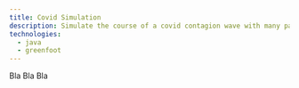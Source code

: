 ```yaml
---
title: Covid Simulation
description: Simulate the course of a covid contagion wave with many parameters and settings.
technologies:
  - java
  - greenfoot
---
```


Bla Bla Bla
